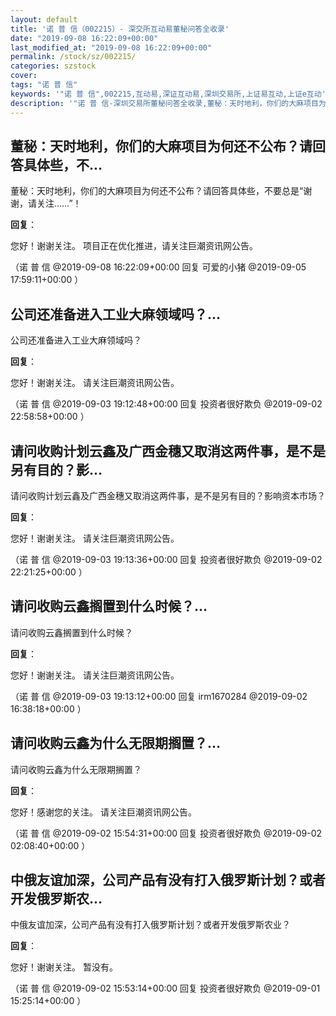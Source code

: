 ```yaml
---
layout: default
title: '诺 普 信（002215）- 深交所互动易董秘问答全收录'
date: "2019-09-08 16:22:09+00:00"
last_modified_at: "2019-09-08 16:22:09+00:00"
permalink: /stock/sz/002215/
categories: szstock
cover: 
tags: "诺 普 信"
keywords: '"诺 普 信",002215,互动易,深证互动易,深圳交易所,上证易互动,上证e互动'
description: '"诺 普 信-深圳交易所董秘问答全收录,董秘：天时地利，你们的大麻项目为何还不公布？请回答具体些，不要总是“谢谢，请关注……”！"'
---
```


## 董秘：天时地利，你们的大麻项目为何还不公布？请回答具体些，不...

董秘：天时地利，你们的大麻项目为何还不公布？请回答具体些，不要总是“谢谢，请关注……”！

**回复**：

您好！谢谢关注。
项目正在优化推进，请关注巨潮资讯网公告。 

（诺 普 信  @2019-09-08 16:22:09+00:00 回复 可爱的小猪  @2019-09-05 17:59:11+00:00 ）

## 公司还准备进入工业大麻领域吗？...

公司还准备进入工业大麻领域吗？

**回复**：

您好！谢谢关注。
请关注巨潮资讯网公告。 

（诺 普 信  @2019-09-03 19:12:48+00:00 回复 投资者很好欺负  @2019-09-02 22:58:58+00:00 ）

## 请问收购计划云鑫及广西金穗又取消这两件事，是不是另有目的？影...

请问收购计划云鑫及广西金穗又取消这两件事，是不是另有目的？影响资本市场？

**回复**：

您好！谢谢关注。
请关注巨潮资讯网公告。 

（诺 普 信  @2019-09-03 19:13:36+00:00 回复 投资者很好欺负  @2019-09-02 22:21:25+00:00 ）

## 请问收购云鑫搁置到什么时候？...

请问收购云鑫搁置到什么时候？

**回复**：

您好！谢谢关注。
请关注巨潮资讯网公告。 

（诺 普 信  @2019-09-03 19:13:12+00:00 回复 irm1670284  @2019-09-02 16:38:18+00:00 ）

## 请问收购云鑫为什么无限期搁置？...

请问收购云鑫为什么无限期搁置？

**回复**：

您好！感谢您的关注。
请关注巨潮资讯网公告。 

（诺 普 信  @2019-09-02 15:54:31+00:00 回复 投资者很好欺负  @2019-09-02 02:08:40+00:00 ）

## 中俄友谊加深，公司产品有没有打入俄罗斯计划？或者开发俄罗斯农...

中俄友谊加深，公司产品有没有打入俄罗斯计划？或者开发俄罗斯农业？

**回复**：

您好！谢谢关注。
暂没有。 

（诺 普 信  @2019-09-02 15:53:14+00:00 回复 投资者很好欺负  @2019-09-01 15:25:14+00:00 ）

